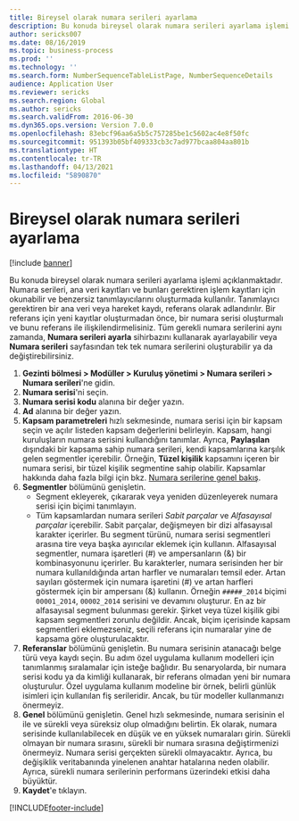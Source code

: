 ```yaml
---
title: Bireysel olarak numara serileri ayarlama
description: Bu konuda bireysel olarak numara serileri ayarlama işlemi açıklanmaktadır.
author: sericks007
ms.date: 08/16/2019
ms.topic: business-process
ms.prod: ''
ms.technology: ''
ms.search.form: NumberSequenceTableListPage, NumberSequenceDetails
audience: Application User
ms.reviewer: sericks
ms.search.region: Global
ms.author: sericks
ms.search.validFrom: 2016-06-30
ms.dyn365.ops.version: Version 7.0.0
ms.openlocfilehash: 83ebcf96aa6a5b5c757285be1c5602ac4e8f50fc
ms.sourcegitcommit: 951393b05bf409333cb3c7ad977bcaa804aa801b
ms.translationtype: HT
ms.contentlocale: tr-TR
ms.lasthandoff: 04/13/2021
ms.locfileid: "5890870"
---
```

# <a name="set-up-number-sequences-on-an-individual-basis"></a>Bireysel olarak numara serileri ayarlama

[!include [banner](../../includes/banner.md)]

Bu konuda bireysel olarak numara serileri ayarlama işlemi açıklanmaktadır. Numara serileri, ana veri kayıtları ve bunları gerektiren işlem kayıtları için okunabilir ve benzersiz tanımlayıcılarını oluşturmada kullanılır. Tanımlayıcı gerektiren bir ana veri veya hareket kaydı, referans olarak adlandırılır. Bir referans için yeni kayıtlar oluşturmadan önce, bir numara serisi oluşturmalı ve bunu referans ile ilişkilendirmelisiniz. Tüm gerekli numara serilerini aynı zamanda, **Numara serileri ayarla** sihirbazını kullanarak ayarlayabilir veya **Numara serileri** sayfasından tek tek numara serilerini oluşturabilir ya da değiştirebilirsiniz.

1. **Gezinti bölmesi > Modüller > Kuruluş yönetimi > Numara serileri > Numara serileri**'ne gidin.
2. **Numara serisi**'ni seçin.
3. **Numara serisi kodu** alanına bir değer yazın.
4. **Ad** alanına bir değer yazın.
5. **Kapsam parametreleri** hızlı sekmesinde, numara serisi için bir kapsam seçin ve açılır listeden kapsam değerlerini belirleyin. Kapsam, hangi kuruluşların numara serisini kullandığını tanımlar. Ayrıca, **Paylaşılan** dışındaki bir kapsama sahip numara serileri, kendi kapsamlarına karşılık gelen segmentler içerebilir. Örneğin, **Tüzel kişilik** kapsamını içeren bir numara serisi, bir tüzel kişilik segmentine sahip olabilir. Kapsamlar hakkında daha fazla bilgi için bkz. [Numara serilerine genel bakış](../number-sequence-overview.md). 
6. **Segmentler** bölümünü genişletin.
    - Segment ekleyerek, çıkararak veya yeniden düzenleyerek numara serisi için biçimi tanımlayın.  
    - Tüm kapsamlardan numara serileri *Sabit parçalar* ve *Alfasayısal parçalar* içerebilir. Sabit parçalar, değişmeyen bir dizi alfasayısal karakter içerirler. Bu segment türünü, numara serisi segmentleri arasına tire veya başka ayırıcılar eklemek için kullanın. Alfasayısal segmentler, numara işaretleri (#) ve ampersanların (&) bir kombinasyonunu içerirler. Bu karakterler, numara serisinden her bir numara kullanıldığında artan harfler ve numaraları temsil eder. Artan sayıları göstermek için numara işaretini (#) ve artan harfleri göstermek için bir ampersanı (&) kullanın. Örneğin `#####_2014` biçimi `00001_2014`, `00002_2014` serisini ve devamını oluşturur. En az bir alfasayısal segment bulunması gerekir. Şirket veya tüzel kişilik gibi kapsam segmentleri zorunlu değildir. Ancak, biçim içerisinde kapsam segmentleri eklemezseniz, seçili referans için numaralar yine de kapsama göre oluşturulacaktır.  
7. **Referanslar** bölümünü genişletin. Bu numara serisinin atanacağı belge türü veya kaydı seçin. Bu adım özel uygulama kullanım modelleri için tanımlanmış sıralamalar için isteğe bağlıdır. Bu senaryolarda, bir numara serisi kodu ya da kimliği kullanarak, bir referans olmadan yeni bir numara oluşturulur. Özel uygulama kullanım modeline bir örnek, belirli günlük isimleri için kullanılan fiş serileridir. Ancak, bu tür modeller kullanmanızı önermeyiz.  
8. **Genel** bölümünü genişletin. Genel hızlı sekmesinde, numara serisinin el ile ve sürekli veya süreksiz olup olmadığını belirtin. Ek olarak, numara serisinde kullanılabilecek en düşük ve en yüksek numaraları girin. Sürekli olmayan bir numara sırasını, sürekli bir numara sırasına değiştirmenizi önermeyiz. Numara serisi gerçekten sürekli olmayacaktır. Ayrıca, bu değişiklik veritabanında yinelenen anahtar hatalarına neden olabilir. Ayrıca, sürekli numara serilerinin performans üzerindeki etkisi daha büyüktür.   
9. **Kaydet**'e tıklayın.



[!INCLUDE[footer-include](../../../../includes/footer-banner.md)]
